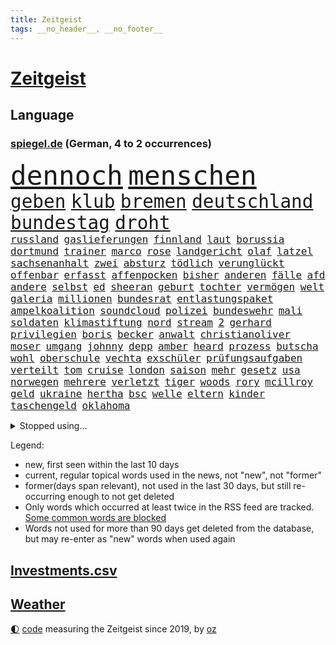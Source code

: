 ```yaml
---
title: Zeitgeist
tags: __no_header__, __no_footer__
---
```


# [Zeitgeist](https://oliz.io/zeitgeist/)

## Language

<h3><a href="https://www.spiegel.de" target="_blank">spiegel.de</a> (German, 4 to 2 occurrences)</h3>
<p style="font-family:monospace">
<span style="font-size:32pt"><a href="news_links.html#dennoch" class="current">dennoch</a></span>
<span style="font-size:32pt"><a href="news_links.html#menschen" class="current">menschen</a></span>
<br>
<span style="font-size:22pt"><a href="news_links.html#geben" class="current">geben</a></span>
<span style="font-size:22pt"><a href="news_links.html#klub" class="current">klub</a></span>
<span style="font-size:22pt"><a href="news_links.html#bremen" class="current">bremen</a></span>
<span style="font-size:22pt"><a href="news_links.html#deutschland" class="current">deutschland</a></span>
<span style="font-size:22pt"><a href="news_links.html#bundestag" class="current">bundestag</a></span>
<span style="font-size:22pt"><a href="news_links.html#droht" class="current">droht</a></span>
<br>
<span style="font-size:12pt"><a href="news_links.html#russland" class="current">russland</a></span>
<span style="font-size:12pt"><a href="news_links.html#gaslieferungen" class="current">gaslieferungen</a></span>
<span style="font-size:12pt"><a href="news_links.html#finnland" class="current">finnland</a></span>
<span style="font-size:12pt"><a href="news_links.html#laut" class="current">laut</a></span>
<span style="font-size:12pt"><a href="news_links.html#borussia" class="current">borussia</a></span>
<span style="font-size:12pt"><a href="news_links.html#dortmund" class="current">dortmund</a></span>
<span style="font-size:12pt"><a href="news_links.html#trainer" class="current">trainer</a></span>
<span style="font-size:12pt"><a href="news_links.html#marco" class="current">marco</a></span>
<span style="font-size:12pt"><a href="news_links.html#rose" class="current">rose</a></span>
<span style="font-size:12pt"><a href="news_links.html#landgericht" class="current">landgericht</a></span>
<span style="font-size:12pt"><a href="news_links.html#olaf" class="current">olaf</a></span>
<span style="font-size:12pt"><a href="news_links.html#latzel" class="current">latzel</a></span>
<span style="font-size:12pt"><a href="news_links.html#sachsenanhalt" class="current">sachsenanhalt</a></span>
<span style="font-size:12pt"><a href="news_links.html#zwei" class="current">zwei</a></span>
<span style="font-size:12pt"><a href="news_links.html#absturz" class="current">absturz</a></span>
<span style="font-size:12pt"><a href="news_links.html#tödlich" class="current">tödlich</a></span>
<span style="font-size:12pt"><a href="news_links.html#verunglückt" class="current">verunglückt</a></span>
<span style="font-size:12pt"><a href="news_links.html#offenbar" class="current">offenbar</a></span>
<span style="font-size:12pt"><a href="news_links.html#erfasst" class="current">erfasst</a></span>
<span style="font-size:12pt"><a href="news_links.html#affenpocken" class="current">affenpocken</a></span>
<span style="font-size:12pt"><a href="news_links.html#bisher" class="current">bisher</a></span>
<span style="font-size:12pt"><a href="news_links.html#anderen" class="current">anderen</a></span>
<span style="font-size:12pt"><a href="news_links.html#fälle" class="current">fälle</a></span>
<span style="font-size:12pt"><a href="news_links.html#afd" class="current">afd</a></span>
<span style="font-size:12pt"><a href="news_links.html#andere" class="current">andere</a></span>
<span style="font-size:12pt"><a href="news_links.html#selbst" class="current">selbst</a></span>
<span style="font-size:12pt"><a href="news_links.html#ed" class="current">ed</a></span>
<span style="font-size:12pt"><a href="news_links.html#sheeran" class="current">sheeran</a></span>
<span style="font-size:12pt"><a href="news_links.html#geburt" class="current">geburt</a></span>
<span style="font-size:12pt"><a href="news_links.html#tochter" class="current">tochter</a></span>
<span style="font-size:12pt"><a href="news_links.html#vermögen" class="current">vermögen</a></span>
<span style="font-size:12pt"><a href="news_links.html#welt" class="current">welt</a></span>
<span style="font-size:12pt"><a href="news_links.html#galeria" class="new">galeria</a></span>
<span style="font-size:12pt"><a href="news_links.html#millionen" class="current">millionen</a></span>
<span style="font-size:12pt"><a href="news_links.html#bundesrat" class="current">bundesrat</a></span>
<span style="font-size:12pt"><a href="news_links.html#entlastungspaket" class="current">entlastungspaket</a></span>
<span style="font-size:12pt"><a href="news_links.html#ampelkoalition" class="current">ampelkoalition</a></span>
<span style="font-size:12pt"><a href="news_links.html#soundcloud" class="new">soundcloud</a></span>
<span style="font-size:12pt"><a href="news_links.html#polizei" class="current">polizei</a></span>
<span style="font-size:12pt"><a href="news_links.html#bundeswehr" class="current">bundeswehr</a></span>
<span style="font-size:12pt"><a href="news_links.html#mali" class="current">mali</a></span>
<span style="font-size:12pt"><a href="news_links.html#soldaten" class="current">soldaten</a></span>
<span style="font-size:12pt"><a href="news_links.html#klimastiftung" class="current">klimastiftung</a></span>
<span style="font-size:12pt"><a href="news_links.html#nord" class="current">nord</a></span>
<span style="font-size:12pt"><a href="news_links.html#stream" class="current">stream</a></span>
<span style="font-size:12pt"><a href="news_links.html#2" class="current">2</a></span>
<span style="font-size:12pt"><a href="news_links.html#gerhard" class="current">gerhard</a></span>
<span style="font-size:12pt"><a href="news_links.html#privilegien" class="current">privilegien</a></span>
<span style="font-size:12pt"><a href="news_links.html#boris" class="current">boris</a></span>
<span style="font-size:12pt"><a href="news_links.html#becker" class="current">becker</a></span>
<span style="font-size:12pt"><a href="news_links.html#anwalt" class="current">anwalt</a></span>
<span style="font-size:12pt"><a href="news_links.html#christianoliver" class="new">christianoliver</a></span>
<span style="font-size:12pt"><a href="news_links.html#moser" class="new">moser</a></span>
<span style="font-size:12pt"><a href="news_links.html#umgang" class="current">umgang</a></span>
<span style="font-size:12pt"><a href="news_links.html#johnny" class="current">johnny</a></span>
<span style="font-size:12pt"><a href="news_links.html#depp" class="current">depp</a></span>
<span style="font-size:12pt"><a href="news_links.html#amber" class="current">amber</a></span>
<span style="font-size:12pt"><a href="news_links.html#heard" class="current">heard</a></span>
<span style="font-size:12pt"><a href="news_links.html#prozess" class="current">prozess</a></span>
<span style="font-size:12pt"><a href="news_links.html#butscha" class="current">butscha</a></span>
<span style="font-size:12pt"><a href="news_links.html#wohl" class="current">wohl</a></span>
<span style="font-size:12pt"><a href="news_links.html#oberschule" class="new">oberschule</a></span>
<span style="font-size:12pt"><a href="news_links.html#vechta" class="new">vechta</a></span>
<span style="font-size:12pt"><a href="news_links.html#exschüler" class="new">exschüler</a></span>
<span style="font-size:12pt"><a href="news_links.html#prüfungsaufgaben" class="new">prüfungsaufgaben</a></span>
<span style="font-size:12pt"><a href="news_links.html#verteilt" class="current">verteilt</a></span>
<span style="font-size:12pt"><a href="news_links.html#tom" class="current">tom</a></span>
<span style="font-size:12pt"><a href="news_links.html#cruise" class="current">cruise</a></span>
<span style="font-size:12pt"><a href="news_links.html#london" class="current">london</a></span>
<span style="font-size:12pt"><a href="news_links.html#saison" class="current">saison</a></span>
<span style="font-size:12pt"><a href="news_links.html#mehr" class="current">mehr</a></span>
<span style="font-size:12pt"><a href="news_links.html#gesetz" class="current">gesetz</a></span>
<span style="font-size:12pt"><a href="news_links.html#usa" class="current">usa</a></span>
<span style="font-size:12pt"><a href="news_links.html#norwegen" class="current">norwegen</a></span>
<span style="font-size:12pt"><a href="news_links.html#mehrere" class="current">mehrere</a></span>
<span style="font-size:12pt"><a href="news_links.html#verletzt" class="current">verletzt</a></span>
<span style="font-size:12pt"><a href="news_links.html#tiger" class="current">tiger</a></span>
<span style="font-size:12pt"><a href="news_links.html#woods" class="current">woods</a></span>
<span style="font-size:12pt"><a href="news_links.html#rory" class="new">rory</a></span>
<span style="font-size:12pt"><a href="news_links.html#mcillroy" class="new">mcillroy</a></span>
<span style="font-size:12pt"><a href="news_links.html#geld" class="current">geld</a></span>
<span style="font-size:12pt"><a href="news_links.html#ukraine" class="current">ukraine</a></span>
<span style="font-size:12pt"><a href="news_links.html#hertha" class="current">hertha</a></span>
<span style="font-size:12pt"><a href="news_links.html#bsc" class="current">bsc</a></span>
<span style="font-size:12pt"><a href="news_links.html#welle" class="current">welle</a></span>
<span style="font-size:12pt"><a href="news_links.html#eltern" class="current">eltern</a></span>
<span style="font-size:12pt"><a href="news_links.html#kinder" class="current">kinder</a></span>
<span style="font-size:12pt"><a href="news_links.html#taschengeld" class="new">taschengeld</a></span>
<span style="font-size:12pt"><a href="news_links.html#oklahoma" class="new">oklahoma</a></span>
</p>
<details>
<summary>Stopped using...</summary>
<p class="former" style="font-size:12pt">
amerikanische(576) führerschein(575) komplizen(575) protesten(575) bayerns(574) festnahmen(574) willen(574) aufgerufen(573) bidens(573) boot(573) demonstriert(573) laden(573) mittelmeer(573) neuinfektionen(573) prüft(573) serien(573) spur(573) wirkte(573) österreichische(573) blicken(572) gekündigt(572) katze(572) ließen(572) schoss(572) uspräsidenten(572) 2018(571) erinnerungen(571) fenster(571) höchsten(571) manöver(571) regel(571) stecken(571) tödlicher(571) eskalation(570) gebaut(570) joachim(570) nachfolge(570) uhr(570) verrät(570) ausländische(569) geholt(569) gott(569) massiver(569) radsport(569) rekordmeister(569) sicherheitsbehörden(569) stoppte(569) asche(568) beeinflussen(568) gefüllt(568) kanzlerin(568) kochen(568) liege(568) scheidet(568) toni(568) 6(567) britischer(567) energien(567) erfahren(567) früherer(567) funktioniert(567) karriereberaterin(567) mahnt(567) moderator(567) märchen(567) nachwuchs(567) strafmaßnahmen(567) verwendet(567) vieler(567) überlebt(567) attackieren(566) babys(566) billionen(566) d(566) einreisen(566) froh(566) gewaltige(566) gäste(566) jüngeren(566) kündigung(566) liste(566) maria(566) mütter(566) verhandlungen(566) atlantik(565) erbe(565) erlitt(565) maß(565) organisationen(565) pferd(565) problemen(565) schweigt(565) spanier(565) versprach(565) widerspruch(565) zurückkehren(565) 130(564) aufklären(564) ddr(564) freude(564) gekostet(564) jung(564) lehnen(564) restaurant(564) still(564) usschauspielerin(564) venezuela(564) verlängerung(564) verschärfung(564) 400(563) ausfallen(563) gesagt(563) größter(563) jahrhundert(563) portugal(563) souverän(563) stets(563) belarussischen(562) bestimmten(562) brauchte(562) drohungen(562) entscheidenden(562) hintergründe(562) selben(562) stück(562) tore(562) voll(562) weder(562) zählen(562) aktiv(561) datenanalyse(561) drastischen(561) hans(561) hölle(561) peru(561) pünktlich(561) schauen(561) billie(560) klimapolitik(560) kochinstituts(560) nutzte(560) rettungskräfte(560) sensation(560) 3000(559) attentäter(559) eilish(559) gebrochen(559) impfstoff(559) leichte(559) lüge(559) lügen(559) vertrauen(559) werbung(559) anbieter(558) kontrollen(558) negativen(558) olympische(558) park(558) taiwan(558) werke(558) wiederholt(558) angenommen(557) erfunden(557) finanzieren(557) schwindet(557) steckte(557) verlauf(557) vw(557) zwischenzeitlich(557) berät(556) ereignisse(556) ergibt(556) karin(556) schlimmste(556) viertelfinale(556) voraussetzungen(556) wende(556) dar(555) e(555) siegen(555) goldenen(554) katholische(554) mode(554) begriff(553) demokratische(553) seltsame(553) solange(553) todesopfer(553) verbände(553) eingreifen(552) hürde(552) mehrerer(552) verfehlt(552) 2030(551) möglicherweise(551) neuauflage(551) züge(551) dfbpokal(550) marsch(550) praktisch(550) testet(550) wiederholen(550) entspannung(549) erwischt(549) katholischen(549) konsum(549) rechtzeitig(549) staffel(549) engpässe(548) gefangene(548) gesundheitsministerium(548) glaubwürdigkeit(548) impfungen(547) schockiert(547) überschwemmungen(547) 19jähriger(546) erweist(546) gold(546) steffen(546) varianten(546) fortuna(545) monats(545) erkranken(544) wind(544) gehörte(542) gewahrsam(541) gouverneur(541) fertig(540) hackerangriff(540) benötigte(538) impfstoffe(538) intelligenz(538) kindheit(538) minderjährigen(537) stärkt(537) verkürzt(536) kapitel(533) schritten(530) hinterlässt(529) grünenchefin(528) unterbrochen(528) beendete(527) afrikas(526) gerieten(526) verlegen(526) rückblick(523) sophie(523) vorgenommen(522) armen(521) spionage(521) heizen(519) prägte(518) anderswo(517) staatsoberhaupt(515) eingeräumt(514) schadensersatz(511) topspiel(511) quadratmeter(507) bundespräsidenten(505) mehren(505) fotografieren(504) koblenz(504) heimsieg(500) ausweg(497) leiter(492) brutalen(491) sachen(491) befunden(490) flogen(489) überwiegend(484) mangelnde(480) uskapitol(477) cent(470) niederländer(469) räumte(466) anna(462) 95(459) langjährige(458) afghanistans(444) grab(442) fahrbahn(434) kleinstadt(434) großstädten(432) 20jährige(427) worüber(420) ermittlungsverfahren(399) untermauert(399) tierpark(386) wüste(380) verlag(375) höchster(374) eile(370) reichtum(367) außenseiter(360) schwerste(350) richteten(348) freigegeben(339) gegend(338) jamie(335) verursachen(335) pop(332) jahresende(327) flohen(326) serbien(326) müll(323) treibstoff(322) erlebnisse(321) ausgestellt(320) bürgern(320) tricks(318) 01(317) parkplatz(316) mythos(315) mangelware(314) gerichtet(311) fluggesellschaften(310) brannte(309) entsorgt(309) rängen(309) erhöhte(307) liebt(307) peters(307) traditionelle(306) naht(304) 1962(301) freigesprochen(301) kroatien(301) eingriff(299) ausgabe(298) gegenspieler(298) kilogramm(298) schrumpft(298) verliebt(298) drohnen(297) kämpften(297) verharmlost(297) verheerende(297) 160(295) eröffnen(295) norwegische(295) auslaufen(294) cup(294) dick(294) europol(294) seele(294) brücken(290) 1997(287) axel(286) gorillas(286) fühlte(283) knie(282) selbstkritisch(282) thiel(282) blind(279) fällig(271) ioc(271) komitee(271) kuriose(271) vizepräsidentin(270) wechselte(270) debattieren(267) handelsverband(266) traten(266) supermärkte(265) genießt(264) rätselhafte(262) krisenmanagement(260) marsalek(259) autokraten(257) benedikt(256) berühmteste(255) gesammelt(255) befürchtete(254) 15jährigen(253) anhängern(253) lebenden(253) moritz(253) achtjährige(252) grand(252) regnet(252) one(251) genervt(250) verbrannt(249) hansjoachim(247) verzockt(247) börsen(246) heiße(246) nouripour(246) flüchtende(245) angestellten(242) nachmittag(239) 05(238) kohleausstieg(238) göringeckardt(237) kritischen(237) papiere(237) emirat(236) world(234) masters(233) springer(232) diebe(230) draghi(227) rücktrittsforderungen(226) dealer(225) holstein(225) protokoll(224) katrin(223) koalitionsvertrag(223) virginia(223) weltberühmt(222) unerwünschte(221) zeitgleich(221) satt(220) brooklyn(219) erzbischof(219) games(219) überfallen(219) augenhöhe(217) eindringlich(217) krankenhauseinweisungen(216) zusehen(216) übertragung(216) anheben(215) euländern(215) lotto(215) protestierten(215) mr(214) nikita(214) vorteil(214) ausgetauscht(213) medwedew(213) nfl(213) renten(212) saarbrücken(212) umgebracht(212) ehrung(210) mehrfamilienhaus(210) emotionen(208) kursieren(208) rechtsradikale(208) 1991(207) briefe(203) durchschnittlich(202) gefälschtem(202) jährlich(202) vornehmen(201) ice(200) irving(200) kyrie(200) adam(199) grenzgebiet(199) follower(198) jesse(198) wichtiges(198) brennenden(197) grünenspitze(197) stau(197) erneuerbaren(196) berufseinstieg(195) provokationen(195) suizid(195) 200000(194) argumenten(194) geklaut(194) raketenabwehr(194) asylbewerber(193) missbrauchsskandal(192) richtete(192) nachziehen(191) zulauf(191) einsturz(189) kälte(188) nets(187) kredite(186) opel(184) geheimdienste(183) menschlichkeit(183) sauer(183) chefredakteur(182) kernkraftwerk(182) drogenhandel(181) schlimme(181) wirtschaftsforscher(181) xvi(180) damaligen(179) produzenten(179) energieriesen(178) siegerin(177) aaron(176) hals(176) medienkonzern(174) geopolitische(173) aufarbeiten(171) auschwitz(171) professor(171) fußballs(170) swr(170) berlinale(169) idioten(169) königreich(168) lebendig(168) valencia(168) westlicher(168) archäologe(167) bayernstar(167) bundestagsvizepräsidentin(167) verzögerungen(167) bemerkt(165) topspieler(164) dunkeln(162) wundern(162) gegentore(161) wach(161) airlines(160) pech(160) regierungen(160) christiane(159) empfindliche(158) sammlung(158) schärfere(157) decken(156) einzuholen(156) harsch(156) jahresbeginn(156) rechtfertigt(156) wetten(156) haag(155) ostern(155) bewirken(154) khan(154) satellitenbild(154) zehnjähriger(154) eva(153) hohes(153) tierwohl(153) angeblicher(152) enormen(151) söldnern(151) formel1saison(148) sank(148) sinnlos(148) strafstoß(148) diskussionen(147) maßgeblich(146) mercedesbenz(146) aston(145) rauschgift(145) tvmoderatorin(145) morddrohungen(144) erwägen(143) festivals(143) 107(141) organisatoren(141) funklöcher(140) mobilfunknetze(140) tierärzte(140) verletzung(140) glamour(139) 87(135) allgemeinen(135) dopings(135) faktor(135) feigheit(135) mondes(135) brisant(134) friert(134) füllt(134) mahnte(134) schwimmende(134) zugelassene(134) teuerung(133) verstreichen(133) preissteigerungen(132) diplomatisch(131) passende(131) übergewicht(131) klappt(130) leitete(130) betonte(129) emotionale(129) marieagnes(129) coviderkrankung(128) schärfste(128) surfer(128) einfaches(127) schwerwiegender(127) bemerkenswerte(126) erbeuten(126) gefühle(125) muscheln(125) impfausweis(124) autozulieferer(123) herausragenden(123) problematisch(123) curry(122) klara(122) sicherheitslücke(122) südpazifik(122) wahnsinn(122) küken(121) pool(121) masepin(120) watzke(120) abstiegskampf(119) kanye(119) lebenswerk(119) rennstall(119) gelder(117) militärbündnis(117) solar(117) berger(116) opa(116) schaulustige(116) ukraines(116) brunner(115) eingegangen(115) lwiw(115) marvin(115) gewaltigen(114) kremls(114) kriterien(114) anpassungen(113) franco(113) haderte(113) alleingelassen(112) erzbistum(112) elite(111) frauenquote(111) männlicher(111) vatikans(111) neuerungen(110) regenfällen(110) verkehrsunfall(110) verringern(110) blühen(109) dahintersteckt(109) demos(109) normalen(109) dj(108) gerichte(108) kaczyński(108) messen(108) heimgesucht(106) lauten(106) männlichen(106) zehnmal(106) buhrufe(105) christen(105) vettel(105) drangsaliert(104) haftbefehle(104) lebensmittelpreise(104) hilflos(103) maskentragen(103) protestierende(103) staatsfernsehen(103) unternehmens(103) verbrechern(103) coronadaten(102) gegründet(102) gemeldete(102) schriften(102) ausgeschlagen(101) geywitz(101) kasachstan(101) reederei(101) sicherheitsrates(101) spionagesoftware(101) grünem(100) mutmaßlichem(100) islamabad(99) liz(99) fitness(98) millionäre(98) nirvana(98) schimpansen(98) spaltung(98) belastungen(97) chemie(97) flaggschiff(96) geschenk(96) nahrungsmittel(96) coronainfizierten(95) glanz(95) tunesien(95) douglas(94) erneuert(94) malis(94) herzattacke(92) handballer(91) lockdownpartys(91) unionspolitiker(91) vergleichsweise(91) vielzahl(91) anklagepunkten(90) anstrengungen(90) eindhoven(90) populär(90) reuters(90) steueroase(90) unangemeldeten(90) unweit(90) usforscher(90) aufgedeckt(89) bitter(89) lohnen(89) prellungen(89) ostens(88) sünden(88) süßigkeiten(88) trick(88) verleiht(88) verwüsten(88) dortmunder(87) frachtcontainer(87) siebenjährige(87) strafverfolgungsbehörden(87) veteranen(87) zahlungen(87) einmarschieren(86) scotland(86) topform(86) yard(86) kurioser(85) emotionalen(84) gütern(84) influencerinnen(84) kontaktverfolgung(84) ramona(84) wärmedämmung(84) überzeugung(84) columbus(83) gemeinsamkeit(83) hinweg(83) hut(83) iwf(83) joggen(83) monster(83) vorstandsvorsitzender(83) erzeugt(82) grünenführung(82) massenmord(82) usostküste(82) jegliche(81) leistungsträger(81) witwer(81) übrigen(81) vorladung(80) warme(80) fettleibigkeit(79) gladbacher(79) kernkraftwerke(79) klargestellt(79) zugutekommen(79) aufhören(78) berlusconi(78) krasse(78) neubauten(78) salah(78) silvio(78) unicef(78) uscomedian(78) à(78) eingeliefert(77) gedemütigt(77) verkraften(77) weltmacht(77) zweistellige(77) gezockt(76) unwohl(76) verenden(76) 17jährige(75) 21jährige(75) extremisten(75) guineabissau(75) kulinarisch(75) müsst(75) ungewohnte(75) beckham(74) demi(74) moore(74) pfeiffer(74) schätzt(74) ussängerin(74) weltgesundheitsorganisation(74) betrogen(73) elefanten(73) sprengsatz(73) verkehrskontrolle(73) anhalten(72) anrichtet(72) like(72) westafrika(72) zivilen(72) asylsuchende(71) autobosse(71) forscht(71) jugendstrafe(71) kapitols(71) lasten(71) risikogruppen(71) bnd(70) historie(70) nestlé(70) prophezeit(70) sehnt(70) verübt(70) ausbildungsverträge(69) begingen(69) silber(69) ultimatum(69) eautoprämie(68) kleingärtner(68) kundgebungen(68) kylian(68) mbappé(68) prognostizieren(68) schwanken(68) welthandel(68) aschaffenburg(67) eingeplant(67) eintreffen(67) inhalten(67) rené(67) sportlicher(67) tunesiens(67) bescheiden(66) erwischte(66) fadenscheinigen(66) grey(66) konkurrentin(66) niemanden(66) notunterkünfte(66) theis(66) tonne(66) 80jährige(65) abdeslam(65) düstere(65) englands(65) fragebogen(65) frühlings(65) matsch(65) millionenbeträge(65) normale(65) onlineshop(65) teamwettbewerb(65) abstoßen(64) bankkunden(64) dogg(64) favoritinnen(64) gebühren(64) kendrick(64) konfrontationen(64) lamar(64) schwerfällt(64) snoop(64) systemen(64) vereinbarungen(64) 450000(63) kalifornische(63) rockse(63) roller(63) stabschef(63) stoffe(63) verseucht(63) 03(62) carl(62) johanna(62) ritt(62) exsoldaten(61) fußballwelt(61) heimfans(61) kirchen(61) russin(61) sbahnen(61) schriftliche(61) baustein(60) dopingfall(60) geburtstagsparty(60) gegendemonstranten(60) gesprächsangebot(60) hagelt(60) oxford(60) schwarzmeerflotte(60) anschlagspläne(59) markenzeichen(59) verschlimmert(59) abgestimmt(58) dachziegel(58) gefolgt(58) küren(58) schwacher(58) aufräumarbeiten(56) sondiert(56) abgezogen(55) austreten(55) container(55) geforderten(55) geldwäscheverdachtsfälle(55) halbzeit(55) hattrick(55) komiker(55) missbrauchsfälle(55) sees(54) stabil(54) ukrainerinnen(54) gesungen(53) ukrainern(53) sterbehilfe(52) dickes(51) noble(51) schädigt(51) ausgeführt(50) bereitschaft(50) domröse(50) exnatogeneral(50) frachtschiff(50) hanslothar(50) hochschule(50) kindheitserinnerungen(50) ost(50) plastik(50) ratlos(50) schreckt(50) zynisch(50) 95jährige(49) baustelle(49) bundeskabinett(49) crowdfunding(49) erforschen(49) festgenommenen(49) schneiden(49) verlangten(49) wesel(49) eindrücke(48) schaffe(48) sekretärin(48) simpsons(48) zögerte(48) auslöschen(47) böschung(47) eupräsidentin(47) freizeitpark(47) handelspartner(47) profitierte(47) trickst(47) willens(47) zeuge(47) abramowitsch(46) außenpolitische(46) delegation(46) erdgaslieferungen(46) fünften(46) schockierte(46) ukrainefeldzug(46) 2035(45) beizutreten(45) erlebnissen(45) flüchtlingspolitik(45) gardasee(45) ruanda(45) sanktion(45) 59jähriger(44) beladen(44) fatale(44) hauptdarsteller(44) hilfstransporte(44) kot(44) lobbyregister(44) pakistanischen(44) selenskyjregierung(44) bewusst(43) gepanzerte(43) kolossal(43) michelin(43) produktionsstopp(43) rüstungsprojekte(43) starkregen(43) verliehen(43) ausschalten(42) bizarr(42) bobic(42) breiten(42) eingetroffen(42) fatal(42) fredi(42) moral(42) regalen(42) titelchancen(42) wiedereinführung(42) alisher(41) bekundet(41) bindung(41) dilbar(41) jäger(41) nachbarschaftsstreit(41) oligarchenjacht(41) passe(41) sorokin(41) tanken(41) abstiegsbedrohte(40) bereitete(40) energielieferungen(40) jochen(40) natalia(40) usamerikanische(40) zugriff(40) degen(39) dylan(39) energieimporte(39) iaeachef(39) jenen(39) mariano(39) massenschlägerei(39) nächte(39) power(39) bombardements(38) championsleagueaus(38) gru(38) institutionen(38) lys(38) verpflichtungen(38) belgrad(37) höhenlagen(37) kooperationen(37) vertraut(37) 55(36) beschaffen(36) herstellung(36) iowa(36) melitopol(36) schutt(36) zeugin(36) aufstiegskandidaten(35) strafanzeigen(35) vergeltung(35) versetzen(35) überhöhen(35) bundestrainerin(34) kadaver(34) lohn(34) luftbrücke(34) rinder(34) unterhalten(34) 1977(33) aufregenden(33) boni(33) bundesfamilienministerin(33) ernüchtert(33) fluchtrouten(33) fukushima(33) hunderttausend(33) koch(33) komplexen(33) kürzester(33) unfällen(33) chemiewaffeneinsatz(32) chemische(32) hochwasserkatastrophe(32) kernkraftwerks(32) lautete(32) neuendorf(32) schimmel(32) spielerinnen(32) geschlossenen(31) günstige(31) ruhiger(31) waffenhändler(31) ahr(30) esoterischen(30) hauchdünn(30) protestierte(30) quebec(30) weltmeisters(30) wladmir(30) extinction(29) gelassenheit(29) herstellern(29) invasionsarmee(29) nianzou(29) rebellion(29) tanguy(29) teilerfolg(29) vorschriften(29) abstiegsplatz(28) aussagt(28) dreierpack(28) großhändler(28) hamsterkäufe(28) neymar(28) ukrainegeflüchtete(28) ablöse(27) chemischer(27) fed(27) obduktion(27) holzboot(26) schnellster(26) verwüstungen(26) auffälligen(25) brandschutz(25) zugspitze(25) absprung(24) achtes(24) ambivalent(24) ausgedient(24) benennt(24) endpunkt(24) gaststätten(24) mesut(24) palmen(24) abgrund(23) ferraripilot(23) g20(23) hauptgewinn(23) mechaniker(23) nebenwirkungen(23) versorgungslage(23) bekunden(22) bürgerkriegs(22) championsleagueviertelfinale(22) heilige(22) hunderter(22) nachgelegt(22) drohe(21) eon(21) grundordnung(21) leber(21) sardinien(21) sound(21) zusammenleben(21) ach(20) unterscheidet(20) bußgeld(19) gehörlose(19) herne(19) merke(19) my(19) umsteigen(19) zweifelhaften(19) entschärfte(18) iron(18) quadratisch(18) tvsenders(18) umentschieden(18) abzusetzen(17) bauten(17) beck(17) emporkömmling(17) gipfeltreffen(17) nordwesten(17) paddeln(17) schiefgelaufen(17) sondermüll(17) urkainekrieg(17) zutaten(17) agenten(16) dome(16) fernen(16) israelischer(16) niere(16) nulltarif(16) reim(16) tu(16) wmqualifikation(16) wärmer(16) aufgewachsen(15) aufzunehmen(15) coronamaskenpflicht(15) domenico(15) familienleben(15) gegenentwurf(15) isch(15) schutzmaßnahme(15) sonnensystem(15) tedesco(15) verbringen(15) aufhört(14) entfernten(14) notwendigkeit(14) übernachten(14) besorgniserregend(13) großoffensive(13) zweifelt(13) entsprechend(12) kabinetts(12) nordrheinwestfälischen(12) usmusiker(12) zaubert(12) dir(11) gerd(11) hurtigruten(11) schlachtfeld(11) weiterkommen(11)
</p>
</details>
<p>Legend:
<ul>
<li><span class="new">new</span>, first seen within the last 10 days</li>
<li><span class="current">current</span>, regular topical words used in the news, not "new", not "former"</li>
<li><span class="former">former(days span relevant)</span>, not used in the last 30 days, but still re-occurring enough to not get deleted</li>
<li>Only words which occurred at least twice in the RSS feed are tracked. <a href="language/filters.py">Some common words are blocked</a></li>
<li>Words not used for more than 90 days get deleted from the database, but may re-enter as "new" words when used again</li>
</ul>
</p>

## [Investments](investments.html)[.csv](investments.csv)

## [Weather](weather.html)

<footer>
<a href="javascript:toggleTheme()" class="nav">🌓</a>
<a href="https://github.com/ooz/zeitgeist">code</a> measuring the Zeitgeist since 2019, by <a href="https://oliz.io">oz</a>
</footer>
